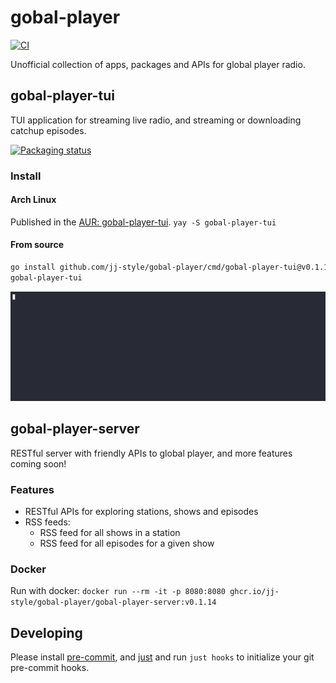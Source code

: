 # gobal-player

[![CI](https://github.com/jj-style/gobal-player/actions/workflows/ci.yml/badge.svg)](https://github.com/jj-style/gobal-player/actions/workflows/ci.yml)

Unofficial collection of apps, packages and APIs for global player radio.

## gobal-player-tui
TUI application for streaming live radio, and streaming or downloading catchup episodes.

[![Packaging status](https://repology.org/badge/vertical-allrepos/gobal-player-tui.svg)](https://repology.org/project/gobal-player-tui/versions)

### Install

#### Arch Linux
Published in the [AUR: gobal-player-tui](https://aur.archlinux.org/packages/gobal-player-tui).
`yay -S gobal-player-tui`

#### From source
```bash
go install github.com/jj-style/gobal-player/cmd/gobal-player-tui@v0.1.14
gobal-player-tui
```

![tui-demo](.github/assets/tui.gif)

## gobal-player-server
RESTful server with friendly APIs to global player, and more features coming soon!

### Features
- RESTful APIs for exploring stations, shows and episodes
- RSS feeds:
  - RSS feed for all shows in a station
  - RSS feed for all episodes for a given show

### Docker

Run with docker: `docker run --rm -it -p 8080:8080 ghcr.io/jj-style/gobal-player/gobal-player-server:v0.1.14`

## Developing

Please install [pre-commit](https://pre-commit.com/#install), and [just](https://github.com/casey/just?tab=readme-ov-file#installation) and run `just hooks` to initialize your git pre-commit hooks.
